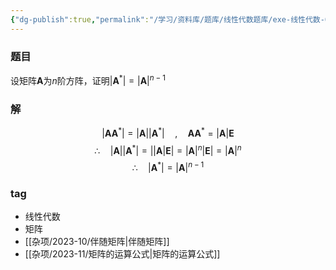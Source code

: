 ```yaml
---
{"dg-publish":true,"permalink":"/学习/资料库/题库/线性代数题库/exe-线性代数-00000024/","dgPassFrontmatter":true}
---
```


### 题目
设矩阵$\textbf{A}$为$n$阶方阵，证明$|\textbf{A}^*|=|\textbf{A}|^{n-1}$
### 解
$$|\textbf{A}\textbf{A}^*|=|\textbf{A}||\textbf{A}^*|\quad,\quad\textbf{A}\textbf{A}^*=|\textbf{A}|\textbf{E}$$
$$\therefore\quad|\textbf{A}||\textbf{A}^*|=||\textbf{A}|\textbf{E}|=|\textbf{A}|^n|\textbf{E}|=|\textbf{A}|^n$$
$$\therefore\quad|\textbf{A}^*|=|\textbf{A}|^{n-1}$$
### tag
- 线性代数
- 矩阵
- [[杂项/2023-10/伴随矩阵\|伴随矩阵]]
- [[杂项/2023-11/矩阵的运算公式\|矩阵的运算公式]]